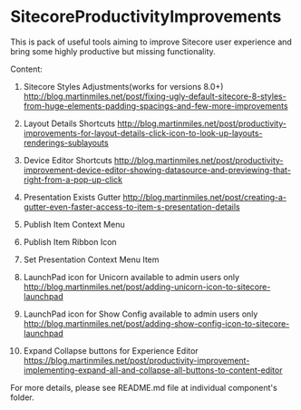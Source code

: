 # SitecoreProductivityImprovements

This is pack of useful tools aiming to improve Sitecore user experience
and bring some highly productive but missing functionality.

Content:

1. Sitecore Styles Adjustments(works for versions 8.0+)
   http://blog.martinmiles.net/post/fixing-ugly-default-sitecore-8-styles-from-huge-elements-padding-spacings-and-few-more-improvements

2. Layout Details Shortcuts
   http://blog.martinmiles.net/post/productivity-improvements-for-layout-details-click-icon-to-look-up-layouts-renderings-sublayouts

3. Device Editor Shortcuts
   http://blog.martinmiles.net/post/productivity-improvement-device-editor-showing-datasource-and-previewing-that-right-from-a-pop-up-click

4. Presentation Exists Gutter
   http://blog.martinmiles.net/post/creating-a-gutter-even-faster-access-to-item-s-presentation-details

5. Publish Item Context Menu

6. Publish Item Ribbon Icon

7. Set Presentation Context Menu Item

8. LaunchPad icon for Unicorn available to admin users only
   http://blog.martinmiles.net/post/adding-unicorn-icon-to-sitecore-launchpad

9. LaunchPad icon for Show Config available to admin users only
   http://blog.martinmiles.net/post/adding-show-config-icon-to-sitecore-launchpad

10. Expand Collapse buttons for Experience Editor
   https://blog.martinmiles.net/post/productivity-improvement-implementing-expand-all-and-collapse-all-buttons-to-content-editor


For more details, please see README.md file at individual component's folder.
